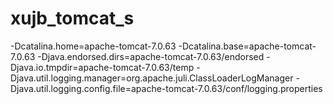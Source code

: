 # xujb_tomcat_s
-Dcatalina.home=apache-tomcat-7.0.63 -Dcatalina.base=apache-tomcat-7.0.63 -Djava.endorsed.dirs=apache-tomcat-7.0.63/endorsed -Djava.io.tmpdir=apache-tomcat-7.0.63/temp -Djava.util.logging.manager=org.apache.juli.ClassLoaderLogManager -Djava.util.logging.config.file=apache-tomcat-7.0.63/conf/logging.properties
